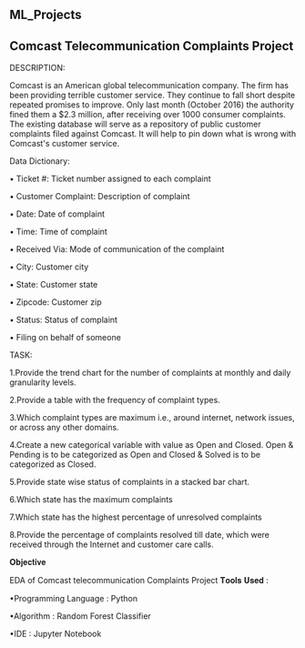 ## ML_Projects

## Comcast Telecommunication Complaints Project

DESCRIPTION:

Comcast is an American global telecommunication company. The firm has been providing terrible customer service. They continue to fall short despite repeated promises to improve. Only last month (October 2016) the authority fined them a $2.3 million, after receiving over 1000 consumer complaints. The existing database will serve as a repository of public customer complaints filed against Comcast. It will help to pin down what is wrong with Comcast's customer service.

Data Dictionary:

• Ticket #: Ticket number assigned to each complaint

• Customer Complaint: Description of complaint

• Date: Date of complaint

• Time: Time of complaint

• Received Via: Mode of communication of the complaint

• City: Customer city

• State: Customer state

• Zipcode: Customer zip

• Status: Status of complaint

• Filing on behalf of someone

TASK:

1.Provide the trend chart for the number of complaints at monthly and daily granularity levels.

2.Provide a table with the frequency of complaint types.

3.Which complaint types are maximum i.e., around internet, network issues, or across any other domains.

4.Create a new categorical variable with value as Open and Closed. Open & Pending is to be categorized as Open and Closed & Solved is to be categorized as Closed.

5.Provide state wise status of complaints in a stacked bar chart.

6.Which state has the maximum complaints

7.Which state has the highest percentage of unresolved complaints

8.Provide the percentage of complaints resolved till date, which were received through the Internet and customer care calls.

𝐎𝐛𝐣𝐞𝐜𝐭𝐢𝐯𝐞

EDA of Comcast telecommunication Complaints Project
𝐓𝐨𝐨𝐥𝐬 𝐔𝐬𝐞𝐝 :

•Programming Language : Python

•Algorithm : Random Forest Classifier

•IDE : Jupyter Notebook
